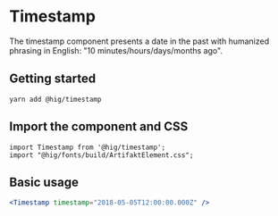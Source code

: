 # Timestamp

The timestamp component presents a date in the past with humanized phrasing in English: "10 minutes/hours/days/months ago".

## Getting started

```
yarn add @hig/timestamp
```

## Import the component and CSS

```
import Timestamp from '@hig/timestamp';
import "@hig/fonts/build/ArtifaktElement.css";
```

## Basic usage

```jsx
<Timestamp timestamp="2018-05-05T12:00:00.000Z" />
```

